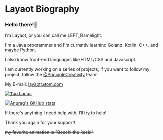 # Layaot Biography  
### Hello there!👋

I’m Layaot, or you can call me LEFT_Flamelight.

I'm a Java programmer and I'm currently learning Golang, Kotlin, C++, and maybe Python.

I also know front-end languages like HTML/CSS and Javascript.

I am currently working on a series of projects, if you want to follow my project, follow the [@PrincipleCreativity](https://github.com/PrincipleCreativity) team!

My E-mail: layaot@tom.com

[![Top Langs](https://github-readme-stats.vercel.app/api/top-langs/?username=LEFTFlamelight&layout=compact&langs_count=14&hide=stylus,smarty,scss&count_private=true&exclude_repo=vuepress-theme)](https://github.com/anuraghazra/github-readme-stats)

[![Anurag's GitHub stats](https://github-readme-stats.vercel.app/api?username=LEFTFlamelight&show_icons=true)](https://github.com/anuraghazra/github-readme-stats)

If there's anything I need help with, I'll try to help!

Thank you again for your support!  

~~my favorite animation is "Bocchi the Rock!"~~
